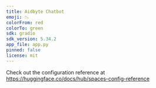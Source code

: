 ```yaml
---
title: Aidbyte Chatbot
emoji: 📉
colorFrom: red
colorTo: green
sdk: gradio
sdk_version: 5.34.2
app_file: app.py
pinned: false
license: mit
---
```


Check out the configuration reference at https://huggingface.co/docs/hub/spaces-config-reference
